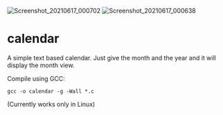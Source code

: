 ![Screenshot_20210617_000702](https://user-images.githubusercontent.com/68813302/122274271-ffe34980-ceff-11eb-941c-8418bc7d44ec.png)
![Screenshot_20210617_000638](https://user-images.githubusercontent.com/68813302/122274276-01ad0d00-cf00-11eb-87e4-084c8808b986.png)
# calendar
A simple text based calendar.
Just give the month and the year and it will display the month view.

Compile using GCC:

<code>gcc -o calendar -g -Wall *.c</code>

(Currently works only in Linux)
